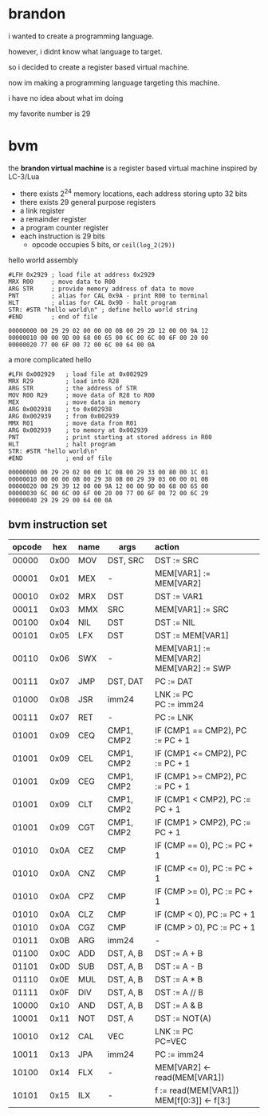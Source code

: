 # brandon
i wanted to create a programming language.

however, i didnt know what language to target.

so i decided to create a register based virtual machine.

now im making a programming language targeting this machine.

i have no idea about what im doing

my favorite number is 29

# bvm
the **brandon virtual machine** is a register based virtual machine inspired by LC-3/Lua
- there exists 2<sup>24</sup> memory locations, each address storing upto 32 bits
- there exists 29 general purpose registers
- a link register
- a remainder register
- a program counter register
- each instruction is 29 bits
    - opcode occupies 5 bits, or `ceil(log_2(29))`

hello world assembly
```
#LFH 0x2929 ; load file at address 0x2929
MRX R00     ; move data to R00
ARG STR     ; provide memory address of data to move
PNT         ; alias for CAL 0x9A - print R00 to terminal
HLT         ; alias for CAL 0x9D - halt program
STR: #STR "hello world\n" ; define hello world string
#END        ; end of file
```
```
00000000 00 29 29 02 00 00 00 0B 00 29 2D 12 00 00 9A 12
00000010 00 00 9D 00 68 00 65 00 6C 00 6C 00 6F 00 20 00
00000020 77 00 6F 00 72 00 6C 00 64 00 0A
```

a more complicated hello
```
#LFH 0x002929   ; load file at 0x002929
MRX R29         ; load into R28
ARG STR         ; the address of STR
MOV R00 R29     ; move data of R28 to R00
MEX             ; move data in memory
ARG 0x002938    ; to 0x002938
ARG 0x002939    ; from 0x002939
MMX R01         ; move data from R01
ARG 0x002939    ; to memory at 0x002939
PNT             ; print starting at stored address in R00
HLT             ; halt program
STR: #STR "hello world\n"
#END            ; end of file
```
```
00000000 00 29 29 02 00 00 1C 0B 00 29 33 00 80 00 1C 01
00000010 00 00 00 0B 00 29 38 0B 00 29 39 03 00 00 01 0B
00000020 00 29 39 12 00 00 9A 12 00 00 9D 00 68 00 65 00
00000030 6C 00 6C 00 6F 00 20 00 77 00 6F 00 72 00 6C 29
00000040 29 29 29 00 64 00 0A
```

## bvm instruction set
| opcode | hex | name | args | action |
| - | - | :--  | - | :-- |
| 00000 | 0x00 | MOV | DST, SRC | DST := SRC |
| 00001 | 0x01 | MEX | - | MEM[VAR1] := MEM[VAR2] |
| 00010 | 0x02 | MRX | DST | DST := VAR1 |
| 00011 | 0x03 | MMX | SRC | MEM[VAR1] := SRC
| 00100 | 0x04 | NIL | DST | DST := NIL |
| 00101 | 0x05 | LFX | DST | DST := MEM[VAR1] |
| 00110 | 0x06 | SWX | - | MEM[VAR1] := MEM[VAR2]<br> MEM[VAR2] := SWP |
| 00111 | 0x07 | JMP | DST, DAT | PC := DAT |
| 01000 | 0x08 | JSR | imm24 | LNK := PC<br>PC := imm24 |
| 00111 | 0x07 | RET | - | PC := LNK |
| 01001 | 0x09 | CEQ | CMP1, CMP2 | IF (CMP1 == CMP2), PC := PC + 1 |
| 01001 | 0x09 | CEL | CMP1, CMP2 | IF (CMP1 <= CMP2), PC := PC + 1 |
| 01001 | 0x09 | CEG | CMP1, CMP2 | IF (CMP1 >= CMP2), PC := PC + 1 |
| 01001 | 0x09 | CLT | CMP1, CMP2 | IF (CMP1 < CMP2), PC := PC + 1 |
| 01001 | 0x09 | CGT | CMP1, CMP2 | IF (CMP1 > CMP2), PC := PC + 1 |
| 01010 | 0x0A | CEZ | CMP | IF (CMP == 0), PC := PC + 1 |
| 01010 | 0x0A | CNZ | CMP | IF (CMP <= 0), PC := PC + 1 |
| 01010 | 0x0A | CPZ | CMP | IF (CMP >= 0), PC := PC + 1 |
| 01010 | 0x0A | CLZ | CMP | IF (CMP < 0), PC := PC + 1 |
| 01010 | 0x0A | CGZ | CMP | IF (CMP > 0), PC := PC + 1 |
| 01011 | 0x0B | ARG | imm24 | - |
| 01100 | 0x0C | ADD | DST, A, B | DST := A + B |
| 01101 | 0x0D | SUB | DST, A, B | DST := A - B |
| 01110 | 0x0E | MUL | DST, A, B | DST := A * B |
| 01111 | 0x0F | DIV | DST, A, B | DST := A // B |
| 10000 | 0x10 | AND | DST, A, B | DST := A & B |
| 10001 | 0x11 | NOT | DST, A | DST := NOT(A)
| 10010 | 0x12 | CAL | VEC | LNK := PC<br>PC=VEC |
| 10011 | 0x13 | JPA | imm24 | PC := imm24 |
| 10100 | 0x14 | FLX | - | MEM[VAR2] <- read(MEM[VAR1])
| 10101 | 0x15 | ILX | - | f := read(MEM[VAR1]) <br> MEM[f[0:3]] <- f[3:]